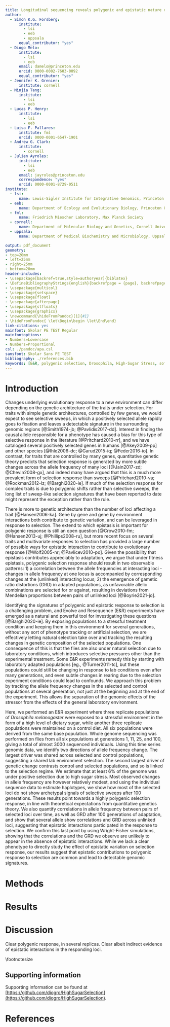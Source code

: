 ```yaml
---
title: Longitudinal sequencing reveals polygenic and epistatic nature of genomic response to selection
author:
  - Simon K.G. Forsberg:
      institute: 
        - lsi
        - eeb
        - uppsala
      equal_contributor: "yes"
  - Diogo Melo:
      institute: 
        - lsi
        - eeb
      email: damelo@princeton.edu
      orcid: 0000-0002-7603-0092
      equal_contributor: "yes"
  - Jennifer K. Grenier:
      institute: cornell
  - Minjia Tang:
      institute: 
        - lsi
        - eeb
  - Lucas P. Henry:
      institute: 
        - lsi
        - eeb
  - Luisa F. Pallares:
      institute: fml
      orcid: 0000-0001-6547-1901
  - Andrew G. Clark:
      institute:
        - cornell
  - Julien Ayroles:
      institute:
        - lsi
        - eeb
      email: jayroles@princeton.edu
      correspondence: "yes"
      orcid: 0000-0001-8729-0511
institute:
  - lsi:
      name: Lewis-Sigler Institute for Integrative Genomics, Princeton University
  - eeb:
      name: Department of Ecology and Evolutionary Biology, Princeton University
  - fml:
      name: Friedrich Miescher Laboratory, Max Planck Society
  - cornell:
      name: Department of Molecular Biology and Genetics, Cornell University, Ithaca, NY, USA
  - uppsala:
      name: Department of Medical Biochemistry and Microbiology, Uppsala University, Sweden.

output: pdf_document
geometry:
- top=20mm
- left=25mm
- right=25mm
- bottom=20mm
header-includes:
- \usepackage[backref=true,style=authoryear]{biblatex}
- \DefineBibliographyStrings{english}{backrefpage = {page}, backrefpages = {pages}}
- \usepackage{multicol}
- \usepackage{setspace}
- \usepackage{float}
- \usepackage{afterpage}
- \usepackage{stfloats}
- \usepackage{graphicx}
- \newcommand{\hideFromPandoc}[1]{#1}
- \hideFromPandoc{ \let\Begin\begin \let\End\end}
link-citations: yes
mainfont: Skolar PE TEST Regular
mainfontoptions:
- Numbers=Lowercase
- Numbers=Proportional
csl: ./pandoc/apa.csl
sansfont: Skolar Sans PE TEST
bibliography: ./references.bib
keywords: [E&R, polygenic selection, Drosophila, High-Sugar Stress, soft sweep]
---
```


# Introduction

Changes underlying evolutionary response to a new environment can differ depending on the genetic architecture of the traits under selection. For traits with simple genetic architectures, controlled by few genes, we would expect to see selective sweeps, in which a positively selected allele rapidly goes to fixation and leaves a detectable signature in the surrounding genomic regions [@Smith1974-jb; @Pavlidis2017-dd]. Interest in finding the causal allele responsible for a phenotype has caused a bias for this type of selective response in the literature [@Pritchard2010-rr], and we have cataloged several positively selected genes in humans [@Akey2009-pp] and other species [@Ihle2006-dc; @Garud2015-iq; @Feder2016-io]. In contrast, for traits that are controlled by many genes, quantitative genetic theory predicts that selection response is generated by more subtle changes across the allele frequency of many loci [@Jain2017-zd; @Chevin2008-gx], and indeed many have argued that this is a much more prevalent form of selection response than sweeps [@Pritchard2010-va; @Rockman2012-lz; @Barghi2020-ie]. If much of the selection response for complex traits is due to polygenic shifts rather than selective sweeps, the long list of sweep-like selection signatures that have been reported to date might represent the exception rather than the rule. 

There is more to genetic architecture than the number of loci affecting a trait [@Hansen2006-ka]. Gene by gene and gene by environment interactions both contribute to genetic variation, and can be leveraged in response to selection. The extend to which epistasis is important for polygenic response is still an open question [@Crow2010-fm;  @Hansen2013-uj; @Phillips2008-ru], but more recent focus on several traits and multivariate responses to selection has provided a large number of possible ways for epistatic interaction to contribute to evolutionary response [@Wolf2005-nr; @Pavlicev2010-po]. Given the possibility that epistasis contributes appreciably to adaptation, we argue that under fitness epistasis, polygenic selection response should result in two observable patterns: 1) a correlation between the allele frequencies at interacting loci - changes in allele frequency at one locus is accompanied by corresponding changes at the (unlinked) interacting locus; 2) the emergence of gametic ratio distortions (GRD) in adapted populations, as unfavorable allelic combinations are selected for or against, resulting in deviations from Mendelian proportions between pairs of unlinked loci [@Boyrie2021-jo]. 

Identifying the signatures of polygenic and epistatic response to selection is a challenging problem, and Evolve and Resequence (E&R) experiments have emerged as a natural and powerful tool for investigating these questions [@Barghi2020-ie]. 
By exposing populations to a stressful treatment condition and keeping them in this environment for several generations, without any sort of phenotype tracking or artificial selection, we are effectively letting natural selection take over and tracking the resulting changes in genetic composition of the selected populations. One consequence of this is that the flies are also under natural selection due to laboratory conditions, which introduces selective pressures other than the experimental treatment. Some E&R experiments remedy this by starting with laboratory adapted populations [eg., @Turner2011-tc], but these populations could still be changing in response to lab conditions even after many generations, and even subtle changes in rearing due to the selection experiment conditions could lead to confounds. We approach this problem by tracking the allele frequency changes in the selected and control populations at several generation, not just at the beginning and at the end of the experiment. This allows the separation of the genomic effects of the stressor from the effects of the general laboratory environment.

Here, we performed an E&R experiment where three replicate populations of _Drosophila melanogaster_ were exposed to a stressful environment in the form of a high level of dietary sugar, while another three replicate populations were maintained on a control diet. All six populations were derived from the same base population. Whole genome sequencing was performed on flies from all six populations at generations 1, 11, 25, and 100, giving a total of almost 3000 sequenced individuals. Using this time series genomic data, we identify two directions of allele frequency change. The largest driver was shared across selected and control populations, suggesting a shared lab environment selection. The second largest driver of genetic change contrasts control and selected populations, and so is linked to the selection regime. We estimate that at least 6% of the genome was under positive selection due to high sugar stress. Most observed changes in allele frequency are however relatively modest, and using the individual sequence data to estimate haplotypes, we show how most of the selected loci do not show archetypal signals of selective sweeps after 100 generations. These results point towards a highly polygenic selection response, in line with theoretical expectations from quantitative genetics theory. We also quantify correlations in allele frequency between pairs of selected loci over time, as well as GRD after 100 generations of adaptation, and show that several allele show correlations and GRD across unlinked loci, suggesting that epistatic interactions participated in the response to selection. We confirm this last point by using Wright-Fisher simulations, showing that the correlations and the GRD we observe are unlikely to appear in the absence of epistatic interactions. While we lack a clear phenotype to directly study the effect of epistatic variation on selection response, our results suggest that epistatic contributions to polygenic response to selection are common and lead to detectable genomic signatures.

# Methods


# Results


# Discussion

Clear polygenic response, in several replicas. Clear albeit indirect evidence of epistatic interactions in the responding loci. 

\footnotesize

## Supporting information 

Supporting information can be found at [https://github.com/diogro/HighSugarSelection](https://github.com/diogro/HighSugarSelection).

# References





